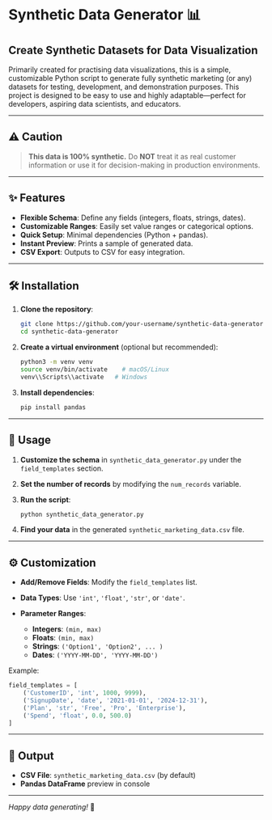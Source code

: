 # Synthetic Data Generator 📊
## Create Synthetic Datasets for Data Visualization

Primarily created for practising data visualizations, this is a simple, customizable Python script to generate fully synthetic marketing (or any) datasets for testing, development, and demonstration purposes. This project is designed to be easy to use and highly adaptable—perfect for developers, aspiring data scientists, and educators.

---

## ⚠️ Caution

> **This data is 100% synthetic.** Do **NOT** treat it as real customer information or use it for decision-making in production environments.

---

## ✨ Features

* **Flexible Schema**: Define any fields (integers, floats, strings, dates).
* **Customizable Ranges**: Easily set value ranges or categorical options.
* **Quick Setup**: Minimal dependencies (Python + pandas).
* **Instant Preview**: Prints a sample of generated data.
* **CSV Export**: Outputs to CSV for easy integration.

---

## 🛠️ Installation

1. **Clone the repository**:

   ```bash
   git clone https://github.com/your-username/synthetic-data-generator.git
   cd synthetic-data-generator
   ```

2. **Create a virtual environment** (optional but recommended):

   ```bash
   python3 -m venv venv
   source venv/bin/activate    # macOS/Linux
   venv\\Scripts\\activate   # Windows
   ```

3. **Install dependencies**:

   ```bash
   pip install pandas
   ```

---

## 🚀 Usage

1. **Customize the schema** in `synthetic_data_generator.py` under the `field_templates` section.

2. **Set the number of records** by modifying the `num_records` variable.

3. **Run the script**:

   ```bash
   python synthetic_data_generator.py
   ```

4. **Find your data** in the generated `synthetic_marketing_data.csv` file.

---

## ⚙️ Customization

* **Add/Remove Fields**: Modify the `field_templates` list.
* **Data Types**: Use `'int'`, `'float'`, `'str'`, or `'date'`.
* **Parameter Ranges**:

  * **Integers**: `(min, max)`
  * **Floats**: `(min, max)`
  * **Strings**: `('Option1', 'Option2', ... )`
  * **Dates**: `('YYYY-MM-DD', 'YYYY-MM-DD')`

Example:

```python
field_templates = [
    ('CustomerID', 'int', 1000, 9999),
    ('SignupDate', 'date', '2021-01-01', '2024-12-31'),
    ('Plan', 'str', 'Free', 'Pro', 'Enterprise'),
    ('Spend', 'float', 0.0, 500.0)
]
```

---

## 📂 Output

* **CSV File**: `synthetic_marketing_data.csv` (by default)
* **Pandas DataFrame** preview in console

---

*Happy data generating!* 🎉
